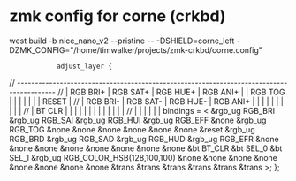 # zmk config for corne (crkbd)

west build -b nice_nano_v2 --pristine -- -DSHIELD=corne_left -DZMK_CONFIG="/home/timwalker/projects/zmk-crkbd/corne.config"

                adjust_layer {
// -----------------------------------------------------------------------------------------
// | RGB BRI+ | RGB SAT+ | RGB HUE+ | RGB ANI+ |    | RGB TOG |   |       |     |     |     |     | RESET  |
// | RGB BRI- | RGB SAT- | RGB HUE- | RGB ANI+ |    |         |   |       |     |     |     |     |        |
// | BT CLR   |          |          |          |    |         |   |       |     |     |     |     |        |
//                                              |     |     |     |     |     |
                        bindings = <
   &rgb_ug RGB_BRI &rgb_ug RGB_SAI &rgb_ug RGB_HUI &rgb_ug RGB_EFF &none &rgb_ug RGB_TOG &none    &none &none &none &none &none &reset
   &rgb_ug RGB_BRD &rgb_ug RGB_SAD &rgb_ug RGB_HUD &rgb_ug RGB_EFR &none &none              &none        &none        &none        &none        &none        &none
   &bt BT_CLR      &bt SEL_0       &bt SEL_1       &rgb_ug RGB_COLOR_HSB(128,100,100) &none &none              &none       &none        &none        &none        &none        &none
                        &trans     &trans      &trans       &trans        &trans      &trans
                        >;
                };
